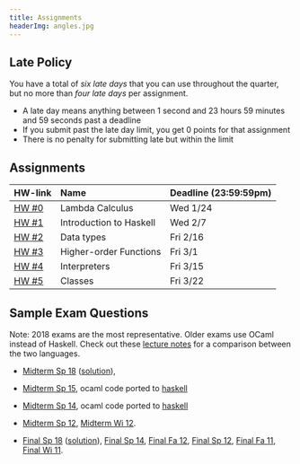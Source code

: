 ```yaml
---
title: Assignments
headerImg: angles.jpg
---
```


## Late Policy

You have a total of *six late days* that you can use throughout the quarter,
but no more than *four late days* per assignment.

- A late day means anything between 1 second and 23
  hours 59 minutes and 59 seconds past a deadline
- If you submit past the late day limit, you get 0 points for that assignment
- There is no penalty for submitting late but within the limit

## Assignments

| **HW-link**                                      | **Name**                |  **Deadline (23:59:59pm)** |
|:-------------------------------------------------|:------------------------|:---------------------------|
| [HW #0](https://classroom.github.com/a/_34d4Uv5) | Lambda Calculus         | Wed 1/24                   |
| [HW #1](https://classroom.github.com/a/HxgZyrDP) | Introduction to Haskell | Wed 2/7                    |
| [HW #2](https://classroom.github.com/a/QN5MJP8I) | Data types              | Fri 2/16                   |
| [HW #3](https://classroom.github.com/a/MwGq0b-E) | Higher-order Functions  | Fri 3/1                    |
| [HW #4](https://classroom.github.com/a/Nt-8s65U) | Interpreters            | Fri 3/15                   |
| [HW #5](https://classroom.github.com/a/V1FEBmmq) | Classes                 | Fri 3/22                   |

## Sample Exam Questions

Note: 2018 exams are the most representative. Older exams use OCaml instead of Haskell.
Check out these [lecture notes](https://ucsd-cse130.github.io/web/lectures/02-haskell.html)
for a comparison between the two languages.

- [Midterm Sp 18](/static/raw/130-midterm-sp18.pdf) ([solution](/static/raw/130-midterm-sp18-solution.pdf)),

- [Midterm Sp 15](/static/raw/midterm-sp15.pdf), ocaml code ported to [haskell](/static/raw/MidtermSp15.hs)

- [Midterm Sp 14](/static/raw/midterm-sp14.pdf), ocaml code ported to [haskell](/static/raw/MidtermSp14.hs)

-  [Midterm Sp 12](/static/raw/midterm-sp12.pdf), [Midterm Wi 12](/static/raw/midterm-wi12.pdf).

- [Final Sp 18](/static/raw/130-final-sp18.pdf) ([solution](/static/raw/130-final-sp18-solution.pdf)),
  [Final Sp 14](/static/raw/final-sp14.pdf),
  [Final Fa 12](/static/raw/final-fa12.pdf),
  [Final Sp 12](/static/raw/final-sp12.pdf),
  [Final Fa 11](/static/raw/final-fa11.pdf),
  [Final Wi 11](/static/raw/final-wi11.pdf).
